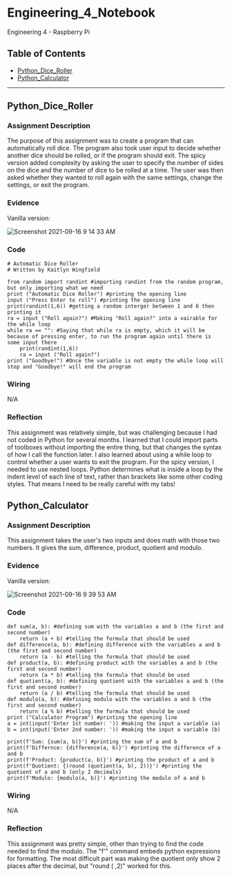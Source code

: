 # Engineering_4_Notebook
Engineering 4 - Raspberry Pi
## Table of Contents
* [Python_Dice_Roller](#PythonDiceRoller)
* [Python_Calculator](#Python_Calculator)
---

## Python_Dice_Roller
### Assignment Description

The purpose of this assignment was to create a program that can automatically roll dice. The program also took user input to decide whether another dice should be rolled, or if the program should exit. The spicy version added complexity by asking the user to specify the number of sides on the dice and the number of dice to be rolled at a time. The user was then asked whether they wanted to roll again with the same settings, change the settings, or exit the program. 

### Evidence 

Vanilla version:

![Screenshot 2021-09-16 9 14 33 AM](https://user-images.githubusercontent.com/60272021/133620528-a9fa2457-316c-4b7f-b66c-69d0ff2f71e8.png)


### Code
```
# Automatic Dice Roller
# Written by Kaitlyn Wingfield

from random import randint #importing randint from the random program, but only importing what we need
print ("Automatic Dice Roller") #printing the opening line
input ("Press Enter to roll") #printing the opening line
print(randint(1,6)) #getting a random interger between 1 and 6 then printing it
ra = input ("Roll again?") #Making "Roll again?" into a vairable for the while loop
while ra == "": #Saying that while ra is empty, which it will be because of pressing enter, to run the program again until there is some input there
    print(randint(1,6)) 
    ra = input ("Roll again?") 
print ("Goodbye!") #Once the variable is not empty the while loop will stop and "Goodbye!" will end the program
```
### Wiring

N/A

### Reflection
This assignment was relatively simple, but was challenging because I had not coded in Python for several months. I learned that I could import parts of toolboxes without importing the entire thing, but that changes the syntax of how I call the function later. I also learned about using a while loop to control whether a user wants to exit the program. For the spicy version, I needed to use nested loops. Python determines what is inside a loop by the indent level of each line of text, rather than brackets like some other coding styles. That means I need to be really careful with my tabs!

## Python_Calculator

### Assignment Description

This assignment takes the user's two inputs and does math with those two numbers. It gives the sum, difference, product, quotient and modulo.
### Evidence 

Vanilla version:

![Screenshot 2021-09-16 9 39 53 AM](https://user-images.githubusercontent.com/60272021/133622600-0a2f2e3d-2e95-495c-bc04-6395f5926dba.png)


### Code
```
def sum(a, b): #defining sum with the variables a and b (the first and second number) 
    return (a + b) #telling the formula that should be used
def difference(a, b): #defining difference with the variables a and b (the first and second number) 
    return (a - b) #telling the formula that should be used
def product(a, b): #defining product with the variables a and b (the first and second number) 
    return (a * b) #telling the formula that should be used
def quotient(a, b): #defining quotient with the variables a and b (the first and second number) 
    return (a / b) #telling the formula that should be used
def modulo(a, b): #defining modulo with the variables a and b (the first and second number) 
    return (a % b) #telling the formula that should be used
print ("Calculator Program") #printing the opening line
a = int(input('Enter 1st number: ')) #making the input a variable (a)
b = int(input('Enter 2nd number: ')) #making the input a variable (b)

print(f'Sum: {sum(a, b)}') #printing the sum of a and b
print(f'Differnce: {difference(a, b)}') #printing the difference of a and b
print(f'Product: {product(a, b)}') #printing the product of a and b
print(f'Quotient: {(round (quotient(a, b), 2))}') #printing the quotient of a and b (only 2 decimals)
print(f'Modulo: {modulo(a, b)}') #printing the modulo of a and b
```

### Wiring

N/A

### Reflection
This assignment was pretty simple, other than trying to find the code needed to find the modulo. The "f'" command embeds python expressions for formatting. The most difficult part was making the quotient only show 2 places after the decimal, but "round ( ,2)" worked for this.



